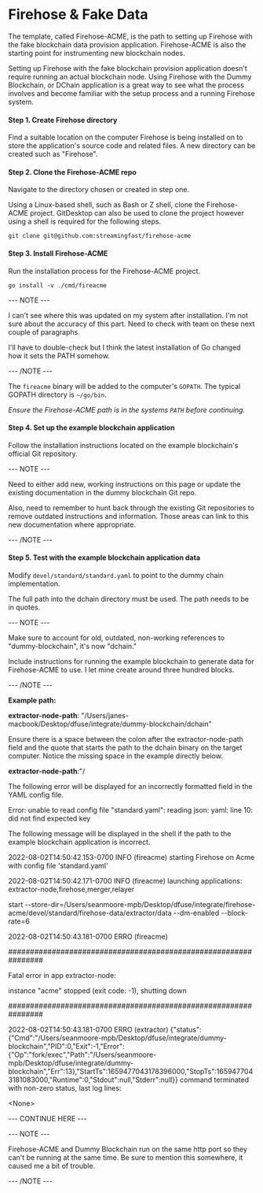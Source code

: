 # Firehose & Fake Data

The template, called Firehose-ACME, is the path to setting up Firehose with the fake blockchain data provision application. Firehose-ACME is also the starting point for instrumenting new blockchain nodes.

Setting up Firehose with the fake blockchain provision application doesn't require running an actual blockchain node. Using Firehose with the Dummy Blockchain, or DChain application is a great way to see what the process involves and become familiar with the setup process and a running Firehose system.

#### Step 1. Create Firehose directory

Find a suitable location on the computer Firehose is being installed on to store the application's source code and related files. A new directory can be created such as "Firehose".

#### Step 2. Clone the Firehose-ACME repo

Navigate to the directory chosen or created in step one.

Using a Linux-based shell, such as Bash or Z shell, clone the Firehose-ACME project. GitDesktop can also be used to clone the project however using a shell is required for the following steps.

```
git clone git@github.com:streamingfast/firehose-acme
```

#### Step 3. Install Firehose-ACME

Run the installation process for the Firehose-ACME project.

```
go install -v ./cmd/fireacme
```

\--- NOTE ---

I can't see where this was updated on my system after installation. I'm not sure about the accuracy of this part. Need to check with team on these next couple of paragraphs.

I'll have to double-check but I think the latest installation of Go changed how it sets the PATH somehow.

\--- /NOTE ---

The `fireacme` binary will be added to the computer's `GOPATH`. The typical GOPATH directory is `~/go/bin`.&#x20;

_Ensure the Firehose-ACME path is in the systems `PATH` before continuing._

#### Step 4. Set up the example blockchain application

Follow the installation instructions located on the example blockchain's official Git repository.

\--- NOTE ---

Need to either add new, working instructions on this page or update the existing documentation in the dummy blockchain Git repo.

Also, need to remember to hunt back through the existing Git repositories to remove outdated instructions and information. Those areas can link to this new documentation where appropriate.

\--- /NOTE ---

#### Step 5. Test with the example blockchain application data

Modify `devel/standard/standard.yaml` to point to the dummy chain implementation.&#x20;

The full path into the dchain directory must be used. The path needs to be in quotes.

\--- NOTE ---

Make sure to account for old, outdated, non-working references to "dummy-blockchain", it's now "dchain."

Include instructions for running the example blockchain to generate data for Firehose-ACME to use. I let mine create around three hundred blocks.

\--- /NOTE ---

**Example path:**

**extractor-node-path**: "/Users/janes-macbook/Desktop/dfuse/integrate/dummy-blockchain/dchain"

Ensure there is a space between the colon after the extractor-node-path field and the quote that starts the path to the dchain binary on the target computer. Notice the missing space in the example directly below. &#x20;

**extractor-node-path**:"/&#x20;

The following error will be displayed for an incorrectly formatted field in the YAML config file.&#x20;

Error: unable to read config file "standard.yaml": reading json: yaml: line 10: did not find expected key

The following message will be displayed in the shell if the path to the example blockchain application is incorrect.

2022-08-02T14:50:42.153-0700 INFO (fireacme) starting Firehose on Acme with config file 'standard.yaml'

2022-08-02T14:50:42.171-0700 INFO (fireacme) launching applications: extractor-node,firehose,merger,relayer

start --store-dir=/Users/seanmoore-mpb/Desktop/dfuse/integrate/firehose-acme/devel/standard/firehose-data/extractor/data --dm-enabled --block-rate=6

2022-08-02T14:50:43.181-0700 ERRO (fireacme)&#x20;

\################################################################

Fatal error in app extractor-node:

instance "acme" stopped (exit code: -1), shutting down

\################################################################

2022-08-02T14:50:43.181-0700 ERRO (extractor) {"status": {"Cmd":"/Users/seanmoore-mpb/Desktop/dfuse/integrate/dummy-blockchain","PID":0,"Exit":-1,"Error":{"Op":"fork/exec","Path":"/Users/seanmoore-mpb/Desktop/dfuse/integrate/dummy-blockchain","Err":13},"StartTs":1659477043178396000,"StopTs":1659477043181083000,"Runtime":0,"Stdout":null,"Stderr":null\}} command terminated with non-zero status, last log lines:

\<None>

\--- CONTINUE HERE ---

\--- NOTE ---

Firehose-ACME and Dummy Blockchain run on the same http port so they can't be running at the same time. Be sure to mention this somewhere, it caused me a bit of trouble.

\--- /NOTE ---
